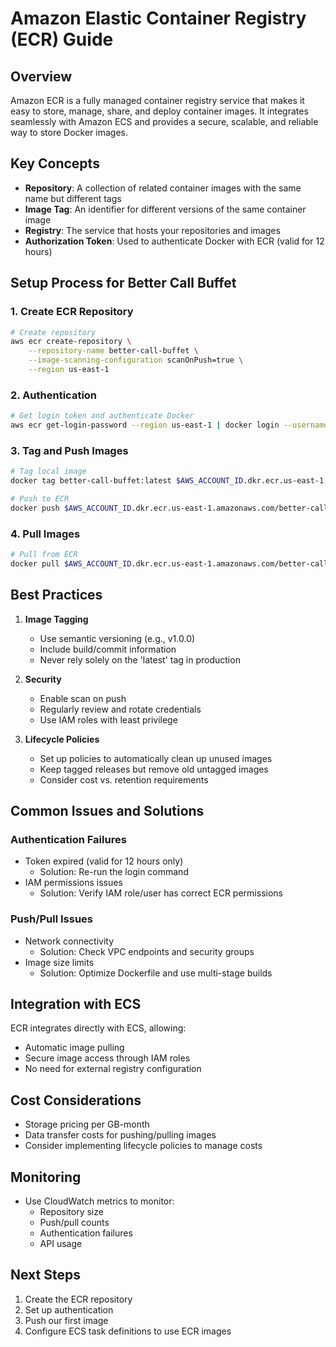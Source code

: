 # Amazon Elastic Container Registry (ECR) Guide

## Overview
Amazon ECR is a fully managed container registry service that makes it easy to store, manage, share, and deploy container images. It integrates seamlessly with Amazon ECS and provides a secure, scalable, and reliable way to store Docker images.

## Key Concepts
- **Repository**: A collection of related container images with the same name but different tags
- **Image Tag**: An identifier for different versions of the same container image
- **Registry**: The service that hosts your repositories and images
- **Authorization Token**: Used to authenticate Docker with ECR (valid for 12 hours)

## Setup Process for Better Call Buffet

### 1. Create ECR Repository
```bash
# Create repository
aws ecr create-repository \
    --repository-name better-call-buffet \
    --image-scanning-configuration scanOnPush=true \
    --region us-east-1
```

### 2. Authentication
```bash
# Get login token and authenticate Docker
aws ecr get-login-password --region us-east-1 | docker login --username AWS --password-stdin $AWS_ACCOUNT_ID.dkr.ecr.us-east-1.amazonaws.com
```

### 3. Tag and Push Images
```bash
# Tag local image
docker tag better-call-buffet:latest $AWS_ACCOUNT_ID.dkr.ecr.us-east-1.amazonaws.com/better-call-buffet:latest

# Push to ECR
docker push $AWS_ACCOUNT_ID.dkr.ecr.us-east-1.amazonaws.com/better-call-buffet:latest
```

### 4. Pull Images
```bash
# Pull from ECR
docker pull $AWS_ACCOUNT_ID.dkr.ecr.us-east-1.amazonaws.com/better-call-buffet:latest
```

## Best Practices
1. **Image Tagging**
   - Use semantic versioning (e.g., v1.0.0)
   - Include build/commit information
   - Never rely solely on the 'latest' tag in production

2. **Security**
   - Enable scan on push
   - Regularly review and rotate credentials
   - Use IAM roles with least privilege

3. **Lifecycle Policies**
   - Set up policies to automatically clean up unused images
   - Keep tagged releases but remove old untagged images
   - Consider cost vs. retention requirements

## Common Issues and Solutions

### Authentication Failures
- Token expired (valid for 12 hours only)
  - Solution: Re-run the login command
- IAM permissions issues
  - Solution: Verify IAM role/user has correct ECR permissions

### Push/Pull Issues
- Network connectivity
  - Solution: Check VPC endpoints and security groups
- Image size limits
  - Solution: Optimize Dockerfile and use multi-stage builds

## Integration with ECS
ECR integrates directly with ECS, allowing:
- Automatic image pulling
- Secure image access through IAM roles
- No need for external registry configuration

## Cost Considerations
- Storage pricing per GB-month
- Data transfer costs for pushing/pulling images
- Consider implementing lifecycle policies to manage costs

## Monitoring
- Use CloudWatch metrics to monitor:
  - Repository size
  - Push/pull counts
  - Authentication failures
  - API usage

## Next Steps
1. Create the ECR repository
2. Set up authentication
3. Push our first image
4. Configure ECS task definitions to use ECR images

